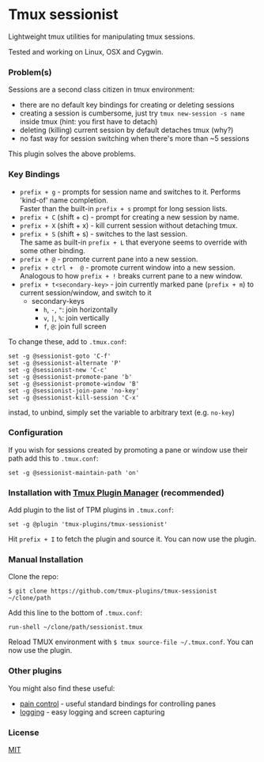 # Tmux sessionist

Lightweight tmux utilities for manipulating tmux sessions.

Tested and working on Linux, OSX and Cygwin.

### Problem(s)

Sessions are a second class citizen in tmux environment:

- there are no default key bindings for creating or deleting sessions
- creating a session is cumbersome, just try `tmux new-session -s name`
  inside tmux (hint: you first have to detach)
- deleting (killing) current session by default detaches tmux (why?)
- no fast way for session switching when there's more than ~5 sessions

This plugin solves the above problems.

### Key Bindings

- `prefix + g` - prompts for session name and switches to it. Performs 'kind-of'
  name completion.<br/>
  Faster than the built-in `prefix + s` prompt for long session lists.
- `prefix + C` (shift + c) - prompt for creating a new session by name.
- `prefix + X` (shift + x) - kill current session without detaching tmux.
- `prefix + S` (shift + s) - switches to the last session.<br/>
  The same as built-in `prefix + L` that everyone seems to override with
  some other binding.
- `prefix + @` - promote current pane into a new session.<br/>
- `prefix + ctrl +  @` - promote current window into a new session.<br/>
  Analogous to how `prefix + !` breaks current pane to a new window.
- `prefix + t<secondary-key>` - join currently marked pane (`prefix + m`) to current session/window, and switch to it
  - secondary-keys
    - `h`, `-`, `"`: join horizontally
    - `v`, `|`, `%`: join vertically
    - `f`, `@`: join full screen  

To change these, add to `.tmux.conf`:

    set -g @sessionist-goto 'C-f'
    set -g @sessionist-alternate 'P'
    set -g @sessionist-new 'C-c'
    set -g @sessionist-promote-pane 'b'
    set -g @sessionist-promote-window 'B'
    set -g @sessionist-join-pane 'no-key'
    set -g @sessionist-kill-session 'C-x'

instad, to unbind, simply set the variable to arbitrary text (e.g. `no-key`)

### Configuration

If you wish for sessions created by promoting a pane or window use their path add this to `.tmux.conf`:

    set -g @sessionist-maintain-path 'on'

### Installation with [Tmux Plugin Manager](https://github.com/tmux-plugins/tpm) (recommended)

Add plugin to the list of TPM plugins in `.tmux.conf`:

    set -g @plugin 'tmux-plugins/tmux-sessionist'

Hit `prefix + I` to fetch the plugin and source it. You can now use the plugin.

### Manual Installation

Clone the repo:

    $ git clone https://github.com/tmux-plugins/tmux-sessionist ~/clone/path

Add this line to the bottom of `.tmux.conf`:

    run-shell ~/clone/path/sessionist.tmux

Reload TMUX environment with `$ tmux source-file ~/.tmux.conf`. You can now use
the plugin.

### Other plugins

You might also find these useful:

- [pain control](https://github.com/tmux-plugins/tmux-pain-control) - useful standard
  bindings for controlling panes
- [logging](https://github.com/tmux-plugins/tmux-logging) - easy logging and
  screen capturing

### License

[MIT](LICENSE.md)
